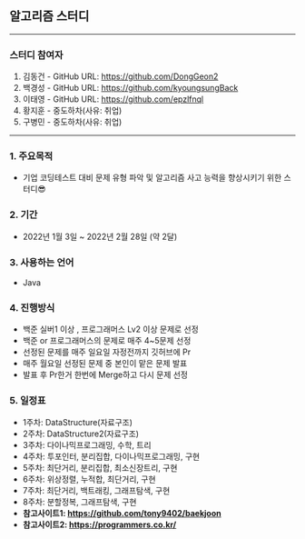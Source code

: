 ## 알고리즘 스터디
***
### 스터디 참여자
1. 김동건 - GitHub URL: https://github.com/DongGeon2
2. 백경성 - GitHub URL: https://github.com/kyoungsungBack
3. 이태영 - GitHub URL: https://github.com/epzlfnql
4. 황지훈 - 중도하차(사유: 취업)
5. 구병민 - 중도하차(사유: 취업)
***
### 1. 주요목적
+ 기업 코딩테스트 대비 문제 유형 파악 및 알고리즘 사고 능력을 향상시키기 위한 스터디😎

### 2. 기간
+ 2022년 1월 3일 ~ 2022년 2월 28일 (약 2달)

### 3. 사용하는 언어
+ Java

### 4. 진행방식
+ 백준 실버1 이상 , 프로그래머스 Lv2 이상 문제로 선정
+ 백준 or 프로그래머스의 문제로 매주 4~5문제 선정
+ 선정된 문제를 매주 일요일 자정전까지 깃허브에 Pr
+ 매주 월요일 선정된 문제 중 본인이 맡은 문제 발표
+ 발표 후 Pr한거 한번에 Merge하고 다시 문제 선정

### 5. 일정표
+ 1주차: DataStructure(자료구조)
+ 2주차: DataStructure2(자료구조)
+ 3주차: 다이나믹프로그래밍, 수학, 트리
+ 4주차: 투포인터, 분리집합, 다이나믹프로그래밍, 구현 
+ 5주차: 최단거리, 분리집합, 최소신장트리, 구현
+ 6주차: 위상정렬, 누적합, 최단거리, 구현
+ 7주차: 최단거리, 백트래킹, 그래프탐색, 구현
+ 8주차: 분할정복, 그래프탐색, 구현
+ **참고사이트1: https://github.com/tony9402/baekjoon** 
+ **참고사이트2: https://programmers.co.kr/** 



